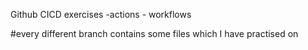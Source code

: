 Github CICD exercises 
-actions - workflows

#every different branch contains some files which I have practised on
 
 
